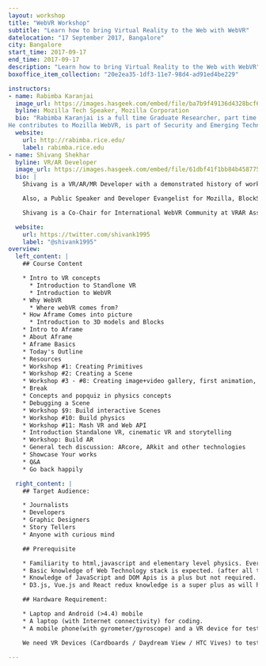 ```yaml
---
layout: workshop
title: "WebVR Workshop"
subtitle: "Learn how to bring Virtual Reality to the Web with WebVR"
datelocation: "17 September 2017, Bangalore"
city: Bangalore
start_time: 2017-09-17
end_time: 2017-09-17
description: "Learn how to bring Virtual Reality to the Web with WebVR"
boxoffice_item_collection: "20e2ea35-1df3-11e7-98d4-ad91ed4be229"

instructors:
- name: Rabimba Karanjai  
  image_url: https://images.hasgeek.com/embed/file/ba7b9f49136d4328bcf61b54e2fb8edd
  byline: Mozilla Tech Speaker, Mozilla Corporation
  bio: "Rabimba Karanjai is a full time Graduate Researcher, part time hacker, and FOSS enthusiast. He has written code for IBM Watson and done a bunch of other things at their lab. At present he is crawling his way towards a PhD at RICE University.
He contributes to Mozilla WebVR, is part of Security and Emerging Technologies team at Mozilla, and is also a Mozilla TechSpeaker. He has been recognized for his contribution to Firefox in its about:credits page."
  website:
    url: http://rabimba.rice.edu/
    label: rabimba.rice.edu
- name: Shivang Shekhar
  byline: VR/AR Developer
  image_url: https://images.hasgeek.com/embed/file/61dbf41f1bb84b45877567b860786670
  bio: |
    Shivang is a VR/AR/MR Developer with a demonstrated history of working in the computer software industry. Skilled in Python, VR/AR Production, Augmented Reality, HMD design and Storytelling in VR. Strong operations professional with a Bachelor's degree focused in Computer Science from NIIT University with professional certification from the University of California, San Diego in Virtual Reality application development and Computational Graphics.

    Also, a Public Speaker and Developer Evangelist for Mozilla, BlockStack and International VR/AR association.

    Shivang is a Co-Chair for International WebVR Community at VRAR Association and has been trained in Cinematic VR and production of VR films.

  website:
    url: https://twitter.com/shivank1995
    label: "@shivank1995"
overview:
  left_content: |
    ## Course Content

    * Intro to VR concepts
      * Introduction to Standlone VR
      * Introduction to WebVR
    * Why WebVR
      * Where webVR comes from?
    * How Aframe Comes into picture
      * Introduction to 3D models and Blocks
    * Intro to Aframe
    * About Aframe
    * Aframe Basics
    * Today's Outline
    * Resources
    * Workshop #1: Creating Primitives
    * Workshop #2: Creating a Scene
    * Workshop #3 - #8: Creating image+video gallery, first animation, first planes, camera view
    * Break
    * Concepts and popquiz in physics concepts
    * Debugging a Scene
    * Workshop $9: Build interactive Scenes
    * Workshop #10: Build physics
    * Workshop #11: Mash VR and Web API
    * Introduction Standalone VR, cinematic VR and storytelling
    * Workshop: Build AR
    * General tech discussion: ARcore, ARkit and other technologies
    * Showcase Your works
    * Q&A
    * Go back happily

  right_content: |
    ## Target Audience:

    * Journalists
    * Developers
    * Graphic Designers
    * Story Tellers
    * Anyone with curious mind

    ## Prerequisite

    * Familiarity to html,javascript and elementary level physics. Everything else we will explain
    * Basic knowledge of Web Technology stack is expected. (after all the person is attending JSFoo duh!)
    * Knowledge of JavaScript and DOM Apis is a plus but not required.
    * D3.js, Vue.js and React redux knowledge is a super plus as will help grasp the differences super easily.

    ## Hardware Requirement:

    * Laptop and Android (>4.4) mobile
    * A laptop (with Internet connectivity) for coding.
    * A mobile phone(with gyrometer/gyroscope) and a VR device for testing the VR experiences built.

    We need VR Devices (Cardboards / Daydream View / HTC Vives) to test the VR experiences built. We can make few devices available for all participants, but if devices like Vives and Daydream Controllers can be arranged so it will be a super plus.

---
```


